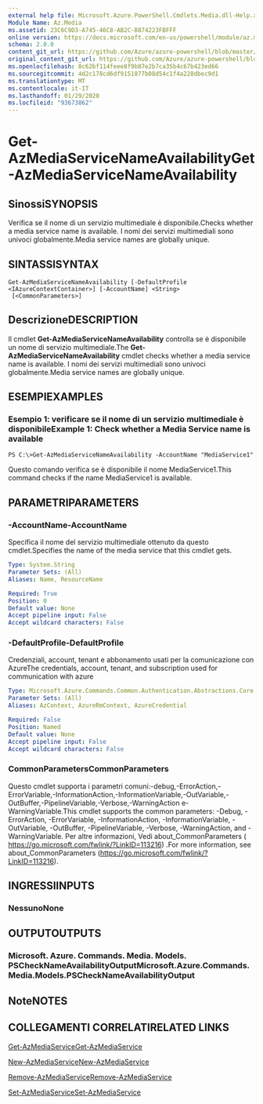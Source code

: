 ```yaml
---
external help file: Microsoft.Azure.PowerShell.Cmdlets.Media.dll-Help.xml
Module Name: Az.Media
ms.assetid: 23C6C9D3-A745-46C8-AB2C-B874223FBFFF
online version: https://docs.microsoft.com/en-us/powershell/module/az.media/get-azmediaservicenameavailability
schema: 2.0.0
content_git_url: https://github.com/Azure/azure-powershell/blob/master/src/Media/Media/help/Get-AzMediaServiceNameAvailability.md
original_content_git_url: https://github.com/Azure/azure-powershell/blob/master/src/Media/Media/help/Get-AzMediaServiceNameAvailability.md
ms.openlocfilehash: 8c62bf114feee8f9b87e2b7ca35b4c67b423ed66
ms.sourcegitcommit: 4d2c178cd6df9151877b08d54c1f4a228dbec9d1
ms.translationtype: MT
ms.contentlocale: it-IT
ms.lasthandoff: 01/29/2020
ms.locfileid: "93673862"
---
```

# <span data-ttu-id="3fe14-101">Get-AzMediaServiceNameAvailability</span><span class="sxs-lookup"><span data-stu-id="3fe14-101">Get-AzMediaServiceNameAvailability</span></span>

## <span data-ttu-id="3fe14-102">Sinossi</span><span class="sxs-lookup"><span data-stu-id="3fe14-102">SYNOPSIS</span></span>
<span data-ttu-id="3fe14-103">Verifica se il nome di un servizio multimediale è disponibile.</span><span class="sxs-lookup"><span data-stu-id="3fe14-103">Checks whether a media service name is available.</span></span>
<span data-ttu-id="3fe14-104">I nomi dei servizi multimediali sono univoci globalmente.</span><span class="sxs-lookup"><span data-stu-id="3fe14-104">Media service names are globally unique.</span></span>

## <span data-ttu-id="3fe14-105">SINTASSI</span><span class="sxs-lookup"><span data-stu-id="3fe14-105">SYNTAX</span></span>

```
Get-AzMediaServiceNameAvailability [-DefaultProfile <IAzureContextContainer>] [-AccountName] <String>
 [<CommonParameters>]
```

## <span data-ttu-id="3fe14-106">Descrizione</span><span class="sxs-lookup"><span data-stu-id="3fe14-106">DESCRIPTION</span></span>
<span data-ttu-id="3fe14-107">Il cmdlet **Get-AzMediaServiceNameAvailability** controlla se è disponibile un nome di servizio multimediale.</span><span class="sxs-lookup"><span data-stu-id="3fe14-107">The **Get-AzMediaServiceNameAvailability** cmdlet checks whether a media service name is available.</span></span>
<span data-ttu-id="3fe14-108">I nomi dei servizi multimediali sono univoci globalmente.</span><span class="sxs-lookup"><span data-stu-id="3fe14-108">Media service names are globally unique.</span></span>

## <span data-ttu-id="3fe14-109">ESEMPI</span><span class="sxs-lookup"><span data-stu-id="3fe14-109">EXAMPLES</span></span>

### <span data-ttu-id="3fe14-110">Esempio 1: verificare se il nome di un servizio multimediale è disponibile</span><span class="sxs-lookup"><span data-stu-id="3fe14-110">Example 1: Check whether a Media Service name is available</span></span>
```
PS C:\>Get-AzMediaServiceNameAvailability -AccountName "MediaService1"
```

<span data-ttu-id="3fe14-111">Questo comando verifica se è disponibile il nome MediaService1.</span><span class="sxs-lookup"><span data-stu-id="3fe14-111">This command checks if the name MediaService1 is available.</span></span>

## <span data-ttu-id="3fe14-112">PARAMETRI</span><span class="sxs-lookup"><span data-stu-id="3fe14-112">PARAMETERS</span></span>

### <span data-ttu-id="3fe14-113">-AccountName</span><span class="sxs-lookup"><span data-stu-id="3fe14-113">-AccountName</span></span>
<span data-ttu-id="3fe14-114">Specifica il nome del servizio multimediale ottenuto da questo cmdlet.</span><span class="sxs-lookup"><span data-stu-id="3fe14-114">Specifies the name of the media service that this cmdlet gets.</span></span>

```yaml
Type: System.String
Parameter Sets: (All)
Aliases: Name, ResourceName

Required: True
Position: 0
Default value: None
Accept pipeline input: False
Accept wildcard characters: False
```

### <span data-ttu-id="3fe14-115">-DefaultProfile</span><span class="sxs-lookup"><span data-stu-id="3fe14-115">-DefaultProfile</span></span>
<span data-ttu-id="3fe14-116">Credenziali, account, tenant e abbonamento usati per la comunicazione con Azure</span><span class="sxs-lookup"><span data-stu-id="3fe14-116">The credentials, account, tenant, and subscription used for communication with azure</span></span>

```yaml
Type: Microsoft.Azure.Commands.Common.Authentication.Abstractions.Core.IAzureContextContainer
Parameter Sets: (All)
Aliases: AzContext, AzureRmContext, AzureCredential

Required: False
Position: Named
Default value: None
Accept pipeline input: False
Accept wildcard characters: False
```

### <span data-ttu-id="3fe14-117">CommonParameters</span><span class="sxs-lookup"><span data-stu-id="3fe14-117">CommonParameters</span></span>
<span data-ttu-id="3fe14-118">Questo cmdlet supporta i parametri comuni:-debug,-ErrorAction,-ErrorVariable,-InformationAction,-InformationVariable,-OutVariable,-OutBuffer,-PipelineVariable,-Verbose,-WarningAction e-WarningVariable.</span><span class="sxs-lookup"><span data-stu-id="3fe14-118">This cmdlet supports the common parameters: -Debug, -ErrorAction, -ErrorVariable, -InformationAction, -InformationVariable, -OutVariable, -OutBuffer, -PipelineVariable, -Verbose, -WarningAction, and -WarningVariable.</span></span> <span data-ttu-id="3fe14-119">Per altre informazioni, Vedi about_CommonParameters ( https://go.microsoft.com/fwlink/?LinkID=113216) .</span><span class="sxs-lookup"><span data-stu-id="3fe14-119">For more information, see about_CommonParameters (https://go.microsoft.com/fwlink/?LinkID=113216).</span></span>

## <span data-ttu-id="3fe14-120">INGRESSI</span><span class="sxs-lookup"><span data-stu-id="3fe14-120">INPUTS</span></span>

### <span data-ttu-id="3fe14-121">Nessuno</span><span class="sxs-lookup"><span data-stu-id="3fe14-121">None</span></span>

## <span data-ttu-id="3fe14-122">OUTPUT</span><span class="sxs-lookup"><span data-stu-id="3fe14-122">OUTPUTS</span></span>

### <span data-ttu-id="3fe14-123">Microsoft. Azure. Commands. Media. Models. PSCheckNameAvailabilityOutput</span><span class="sxs-lookup"><span data-stu-id="3fe14-123">Microsoft.Azure.Commands.Media.Models.PSCheckNameAvailabilityOutput</span></span>

## <span data-ttu-id="3fe14-124">Note</span><span class="sxs-lookup"><span data-stu-id="3fe14-124">NOTES</span></span>

## <span data-ttu-id="3fe14-125">COLLEGAMENTI CORRELATI</span><span class="sxs-lookup"><span data-stu-id="3fe14-125">RELATED LINKS</span></span>

[<span data-ttu-id="3fe14-126">Get-AzMediaService</span><span class="sxs-lookup"><span data-stu-id="3fe14-126">Get-AzMediaService</span></span>](./Get-AzMediaService.md)

[<span data-ttu-id="3fe14-127">New-AzMediaService</span><span class="sxs-lookup"><span data-stu-id="3fe14-127">New-AzMediaService</span></span>](./New-AzMediaService.md)

[<span data-ttu-id="3fe14-128">Remove-AzMediaService</span><span class="sxs-lookup"><span data-stu-id="3fe14-128">Remove-AzMediaService</span></span>](./Remove-AzMediaService.md)

[<span data-ttu-id="3fe14-129">Set-AzMediaService</span><span class="sxs-lookup"><span data-stu-id="3fe14-129">Set-AzMediaService</span></span>](./Set-AzMediaService.md)



